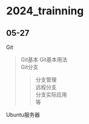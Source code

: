 # 2024_trainning
##  05-27   
Git   
> Git基本
> Git基本用法  
> Git分支    
>>  分支管理   
>>  远程分支   
>>  分支实际应用   
>>  等

Ubuntu服务器  

